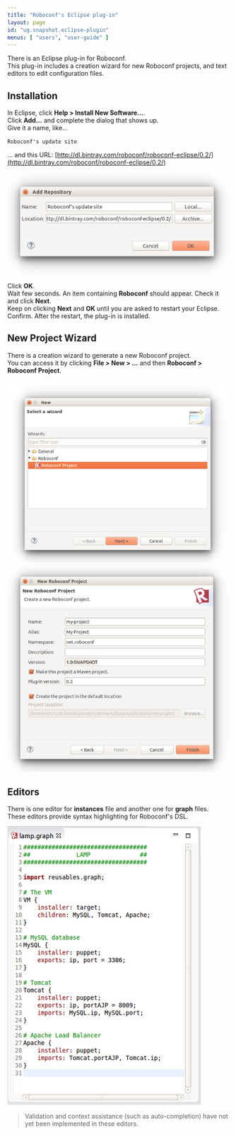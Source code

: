 ```yaml
---
title: "Roboconf's Eclipse plug-in"
layout: page
id: "ug.snapshot.eclipse-plugin"
menus: [ "users", "user-guide" ]
---
```


There is an Eclipse plug-in for Roboconf.  
This plug-in includes a creation wizard for new Roboconf projects,
and text editors to edit configuration files.


## Installation

In Eclipse, click **Help &gt; Install New Software...**.  
Click **Add...** and complete the dialog that shows up.  
Give it a name, like...

	Roboconf's update site

... and this URL: 
[http://dl.bintray.com/roboconf/roboconf-eclipse/0.2/](http://dl.bintray.com/roboconf/roboconf-eclipse/0.2/)

<img src="/resources/img/eclipse-install.jpg" alt="The update dialog" />

Click **OK**.    
Wait few seconds. An item containing **Roboconf** should appear. Check it and click **Next**.  
Keep on clicking **Next** and **OK** until you are asked to restart your Eclipse.  
Confirm. After the restart, the plug-in is installed. 


## New Project Wizard

There is a creation wizard to generate a new Roboconf project.  
You can access it by clicking **File &gt; New &gt; ...** and then **Roboconf &gt; Roboconf Project**.

<img src="/resources/img/eclipse-wizard-1.jpg" alt="Overview of the Eclipse wizard" />

<img src="/resources/img/eclipse-wizard-2.jpg" alt="Another overview of the Eclipse wizard" />


## Editors

There is one editor for **instances** file and another one for **graph** files.  
These editors provide syntax highlighting for Roboconf's DSL.

<img src="/resources/img/eclipse-editor.jpg" alt="Overview of the Eclipse editor(s)" />


> Validation and context assistance (such as auto-completion)
> have not yet been implemented in these editors.
